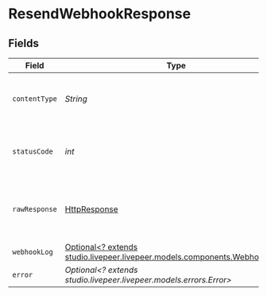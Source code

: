 # ResendWebhookResponse


## Fields

| Field                                                                                                                         | Type                                                                                                                          | Required                                                                                                                      | Description                                                                                                                   |
| ----------------------------------------------------------------------------------------------------------------------------- | ----------------------------------------------------------------------------------------------------------------------------- | ----------------------------------------------------------------------------------------------------------------------------- | ----------------------------------------------------------------------------------------------------------------------------- |
| `contentType`                                                                                                                 | *String*                                                                                                                      | :heavy_check_mark:                                                                                                            | HTTP response content type for this operation                                                                                 |
| `statusCode`                                                                                                                  | *int*                                                                                                                         | :heavy_check_mark:                                                                                                            | HTTP response status code for this operation                                                                                  |
| `rawResponse`                                                                                                                 | [HttpResponse<InputStream>](https://docs.oracle.com/en/java/javase/11/docs/api/java.net.http/java/net/http/HttpResponse.html) | :heavy_check_mark:                                                                                                            | Raw HTTP response; suitable for custom response parsing                                                                       |
| `webhookLog`                                                                                                                  | [Optional<? extends studio.livepeer.livepeer.models.components.WebhookLog>](../../models/components/WebhookLog.md)            | :heavy_minus_sign:                                                                                                            | Success                                                                                                                       |
| `error`                                                                                                                       | *Optional<? extends studio.livepeer.livepeer.models.errors.Error>*                                                            | :heavy_minus_sign:                                                                                                            | Error                                                                                                                         |